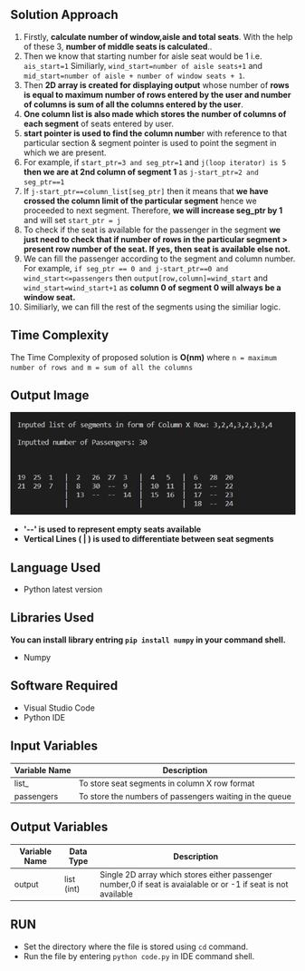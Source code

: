 ## Solution Approach
1) Firstly, **calculate number of window,aisle and total seats**. With the help of these 3, **number of middle seats is calculated**..
2) Then we know that starting number for aisle seat would be 1 i.e. `ais_start=1`
Similiarly, `wind_start=number of aisle seats+1` and `mid_start=number of aisle + number of window seats + 1`.
3) Then **2D array is created for displaying output** whose number of **rows is equal to maximum number of rows entered by the user and number of columns is sum of all the columns entered by the user**.
4) **One column list is also made which stores the number of columns of each segment** of seats entered by user.
5) **start pointer is used to find the column numbe**r with reference to that particular section & segment pointer is used to point the segment in which we are present.
6) For example, if `start_ptr=3 and seg_ptr=1` and `j(loop iterator) is 5` **then we are at 2nd column of segment 1** as `j-start_ptr=2 and seg_ptr==1`
7) If `j-start_ptr==column_list[seg_ptr]` then it means that **we have crossed the column limit of the particular segment** hence we proceeded to next segment. Therefore, **we will increase seg_ptr by 1** and will set `start_ptr = j`
8) To check if the seat is available for the passenger in the segment **we just need to check that if number of rows in the particular segment > present row number of the seat. If yes, then seat is available else not.**
9) We can fill the passenger according to the segment and column number. For example, `if seg_ptr == 0 and j-start_ptr==0 and wind_start<=passengers` then `output[row,column]=wind_start` and `wind_start=wind_start+1` as **column 0 of segment 0 will always be a window seat.**
8) Similiarly, we can fill the rest of the segments using the similiar logic.

## Time Complexity
The Time Complexity of proposed solution is **O(nm)** where `n = maximum number of rows and m = sum of all the columns`

## Output Image
![Output Image](output.jpg)

- **'--' is used to represent empty seats available**
- **Vertical Lines ( | ) is used to differentiate between seat segments**

## Language Used
- Python latest version

## Libraries Used
**You can install library entring `pip install numpy` in your command shell.**
- Numpy

## Software Required

- Visual Studio Code
- Python IDE

## Input Variables 

| Variable Name | Description |
| ------ | ------ |
| list_ | To store seat segments in column X row format |
| passengers |  To store the numbers of passengers waiting in the queue  |

## Output Variables

| Variable Name | Data Type | Description |
| ------ | ------ | ------ |
| output | list (int) | Single 2D array which stores either passenger number,0 if seat is avaialable or or -1 if seat is not available  |

## RUN

- Set the directory where the file is stored using `cd` command.
- Run the file by entering `python code.py` in IDE command shell.
